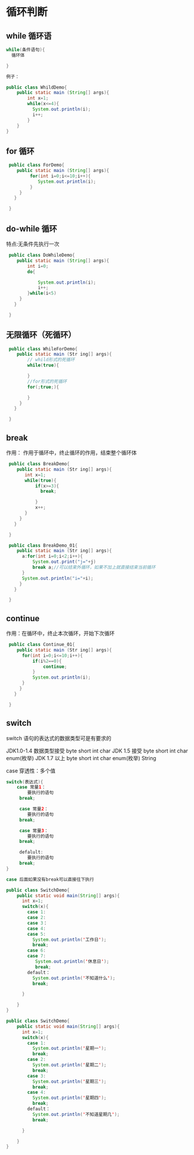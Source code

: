# 循环判断

## while 循环语

```java
while(条件语句){
  循环体

}

例子：

public class WhildDemo{
    public static main (String[] args){
        int x=1;
        while(x<=4){
          System.out.println(i);
          i++;
        }
    }
}
```

## for 循环

```java
 public class ForDemo{
    public static main (String[] args){
         for(int i=0;i<=10;i++){
            System.out.println(i);
         }
     }
   }

 }
```

## do-while 循环

特点:无条件先执行一次

```java
 public class DoWhileDemo{
    public static main (String[] args){
        int i=0;
        do{

            System.out.println(i);
            i++;
        }while(i<5)
     }
   }

 }
```

## 无限循环（死循环）

```java
 public class WhileForDemo{
    public static main (Str ing[] args){
        // whild形式的死循环
        while(true){

        }
        //for形式的死循环
        for(;true;){

        }
     }
   }

 }
```

## break

作用： 作用于循环中，终止循环的作用，结束整个循环体

```java
 public class BreakDemo{
    public static main (Str ing[] args){
       int x=1;
       while(true){
           if(x>=3){
             break;

           }
           x++;
       }
     }
   }

 }
```

```java
 public class BreakDemo_01{
    public static main (Str ing[] args){
      a:for(int i=0;i<2;i++){
          System.out.print("j="+j)
          break a;//可以结束外循环，如果不加上就直接结束当前循环
      }
      System.out.println("i="+i);
     }
   }

 }
```

## continue

作用：在循环中，终止本次循环，开始下次循环

```java
 public class Continue_01{
    public static main (Str ing[] args){
      for(int i=0;i<=10;i++){
          if(i%2==0){
              continue;
          }
          System.out.println(i);
      }
     }
   }

 }

```

## switch

switch 语句的表达式的数据类型可是有要求的

JDK1.0-1.4 数据类型接受 byte short int char
JDK 1.5 接受 byte short int char enum(枚举)
JDK 1.7 以上 byte short int char enum(枚举) String

case 穿透性：多个值

```java
switch(表达式){
    case 常量1：
        要执行的语句
     break;

     case 常量2：
        要执行的语句
     break;

     case 常量3：
        要执行的语句
     break;

     defalult:
        要执行的语句
     break;
}
```

```java
case 后面如果没有break可以直接往下执行

public class SwitchDemo{
    public static void main(String[] args){
      int x=1;
      switch(x){
        case 1:
        case 2:
        case 3：
        case 4:
        case 5:
          System.out.println('工作日');
          break;
        case 6:
        case 7:
           System.out.println('休息日');
           break;
        default：
          System.out.println('不知道什么');
          break;

      }

    }
}
```

```java
public class SwitchDemo{
    public static void main(String[] args){
      int x=1;
      switch(x){
        case 1:
          System.out.println('星期一');
          break;
        case 2:
          System.out.println('星期二');
          break;
        case 3:
          System.out.println('星期三');
          break;
        case 4:
          System.out.println('星期四');
          break;
        default：
          System.out.println('不知道星期几');
          break;

      }

    }
}
```
